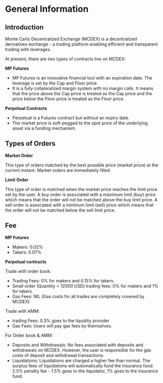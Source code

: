# General Information

## Introduction
Monte Carlo Decentralized Exchange (MCDEX) is a decentralized derivatives exchange - a trading platform enabling efficient and transparent trading with leverages.

At present, there are two types of contracts live on MCDEX:

**MP Futures**
- MP Futures is an innovative financial tool with an expiration date. The leverage is set by the Cap and Floor price.
- It is a fully collateralized margin system with no margin calls. It means that the price above the Cap price is treated as the Cap price and the price below the Floor price is treated as the Floor price.

**Perpetual Contracts**
- Perpetual is a Futures contract but without an expiry date.
- The market price is soft-pegged to the spot price of the underlying asset via a funding mechanism.

## Types of Orders
**Market Order**

This type of orders matched by the best possible price (market price) at the current instant. Market orders are immediately filled.

**Limit Order**

This type of order is matched when the market price reaches the limit price set by the user. A buy order is associated with a maximum limit (buy) price which means that the order will not be matched above the buy limit price. A sell order is associated with a minimum limit (sell) price which means that the order will not be matched below the sell limit price.

## Fee
**MP Futures**

- Makers: 0.02%
- Takers: 0.07%

**Perpetual contracts**

Trade with order book:
- Trading Fees: 0% for makers and 0.15% for takers. 
- Small order (Quantity < 12000 USD) trading fees: 0% for makers and 1% for takers. 
- Gas Fees: NIL (Gas costs for all trades are completely covered by MCDEX)

Trade with AMM:
- trading Fees: 0.3% goes to the liquidity provider
- Gas Fees: Users will pay gas fees by themselves.

For Order book & AMM:
- Deposits and Withdrawals: No fees associated with deposits and withdrawals on MCDEX. However, the user is responsible for the gas costs of deposit and withdrawal transactions.
- Liquidations: Liquidations are charged a higher fee than normal. The surplus fees of liquidations will automatically fund the insurance fund. 2.5% penalty fee - 1.5% goes to the liquidator, 1% goes to the insurance fund.
